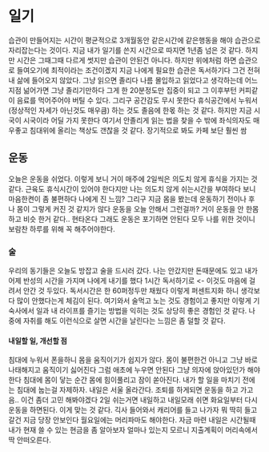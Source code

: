 # 일기

습관이 만들어지는 시간이 평균적으로 3개월동안 같은시간에 같은행동을 해야 습관으로 자리잡는다는 것이다. 지금 내가 일기를 쓴지 시간으로 따지면 1년좀 넘은 것 같다. 하지만 시간은 그때그때 다르게 썻지만 습관이 안된건 아니다. 하지만 위에처럼 하면 습관으로 들여오기에 최적이라는 조건이겠지 지금 나에게 필요한 습관은 독서하기다 그건 전혀 내 삶에 들어오지 않았다. 그냥 읽으면 졸리다 나름 몰입하고 읽었다고 생각하는데 어느 지점 넒어가면 그냥 졸리기만하다
그게 한 20분정도만 집중이 되고 그 이후부턴 커피같이 음료를 먹어주어야 버틸 수 있다. 그리구 공간감도 무시 못한다 휴식공간에서 누워서 (정상적인 자세가 아닌것도 매우큼) 하는 것도 졸음에 한몫 하는 것 같다. 하지만 지금 시국이 시국이라 어딜 가지 못한다 여기서 안졸리게 읽는 법을 찾을 수 밖에 좌식의자도 매우좋고 침대위에 올리는 책상도 갠찮을 것 같다. 장기적으로 봐도 카페 보단 훨씬 쌈 

## 운동

오늘은 운동을 쉬었다. 이렇게 보니 거이 매주에 2일씩은 의도치 않게 휴식을 가지는 것 같다. 근육도 휴식시간이 있어야 한다지만 나는 의도치 않게 쉬는시간을 부여하다 보니 마음한켠이 좀 불편하다 나에게 진 느낌? 그리구 지금 몸을 봤는데 운동하기 전이나 후나 몸이 그렇게 커진 것 같지가 않다 운동을 오늘 안해서 그런걸까? 거이 운동을 안 한몸 하고 비슷 한거 같다.. 현타온다 그래도 운동은 포기하면 안된다 모두 나를 위한 것이니 보람찬 하루를 위해 꼭 해주어야한다. 

### 술

우리의 동기들은 오늘도 방잡고 술을 드시러 갔다. 나는 안갔지만 돈때문에도 있고 내가 어제 반성의 시간을 가지며 나에게 내기를 했다 1시간 독서하기로 <- 이것도 마음에 걸려서 안간 것 두있다. 독서시간은 한 60퍼정두만 채웠다 이렇게 퍼센트지화 하니 생각보다 많이 안했다는게 체김이 된다. 여기와서 술먹고 노는 것도 경험이고 좋지만 이렇게 기숙사에서 일과 내 라이프를 즐기는 방법을 익히는 것도 상당히 좋은 경험인 것 같다. 나중에 자취를 해도 이런식으로 살면 시간을 날린다는 느낌은 좀 덜할 것 같다. 

#### 내일할 일, 개선할 점

침대에 누워서 폰을하니 몸을 움직이기가 쉽지가 않다. 몸이 불편한건 아니고 그냥 바로 나태해지고 움직이기 싫어진다 그럼 애초에 누우면 안된다 그냥 의자에 앉아있던가 해야한다 침대에 몸이 닿는 순간 몸에 힘이풀리고 잠이 쏟아진다. 내가 할 일을 마치기 전에는 침대에 눕는걸 자제하자. 내일은 서울 올라간다.
조퇴를 하게되면 운동을 하고 가고 음.. 이건 좀더 고민 해봐야겠다 2일 쉬는거면 내일하고 내일모래 쉬면 화요일부터 다시 운동을 하면된다. 이게 맞는 것 같다. 긱사 들어와서 캐리어를 들고 나가자 뭐 딱히 들고갈건 지금 당장 안보인다 월요일에는 머리파마도 해야한다. 자금 마련 내일은 시간될때 내가 현재 쓸 수 있는 현금을 좀 알아보자 얼마나 있는지 모르니 지출계획이 머리속에서 딱 안떠오른다.
